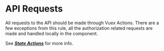 # API Requests

All requests to the API should be made through Vuex Actions. There are a few exceptions from this rule, all the authorization related requests are made and handled locally in the component. 

See [**_State Actions_**](/state/actions.md) for more info.